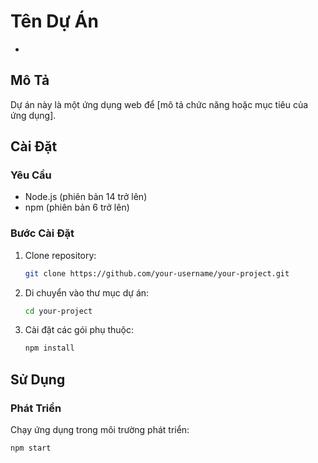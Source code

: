 # Tên Dự Án
- <AirBB>
## Mô Tả

Dự án này là một ứng dụng web để [mô tả chức năng hoặc mục tiêu của ứng dụng].

## Cài Đặt

### Yêu Cầu

- Node.js (phiên bản 14 trở lên)
- npm (phiên bản 6 trở lên)

### Bước Cài Đặt

1. Clone repository:

    ```bash
    git clone https://github.com/your-username/your-project.git
    ```

2. Di chuyển vào thư mục dự án:

    ```bash
    cd your-project
    ```

3. Cài đặt các gói phụ thuộc:

    ```bash
    npm install
    ```

## Sử Dụng

### Phát Triển

Chạy ứng dụng trong môi trường phát triển:

```bash
npm start
